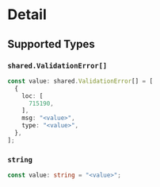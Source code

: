 # Detail


## Supported Types

### `shared.ValidationError[]`

```typescript
const value: shared.ValidationError[] = [
  {
    loc: [
      715190,
    ],
    msg: "<value>",
    type: "<value>",
  },
];
```

### `string`

```typescript
const value: string = "<value>";
```

